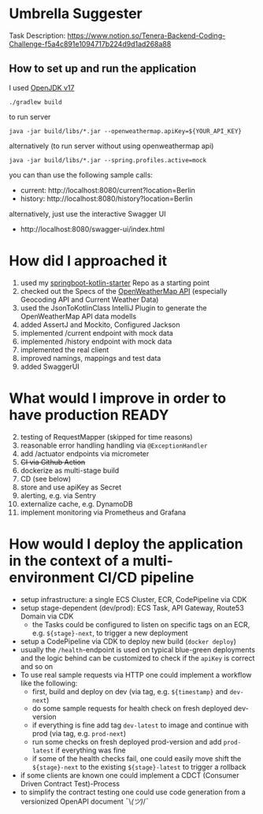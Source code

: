 # Umbrella Suggester

Task Description: https://www.notion.so/Tenera-Backend-Coding-Challenge-f5a4c891e1094717b224d9d1ad268a88

## How to set up and run the application

I used [OpenJDK v17](https://openjdk.java.net/projects/jdk/17/)

```shell
./gradlew build
```

to run server
```shell
java -jar build/libs/*.jar --openweathermap.apiKey=${YOUR_API_KEY}
```

alternatively (to run server without using openweathermap api)
```shell
java -jar build/libs/*.jar --spring.profiles.active=mock
```

you can than use the following sample calls:
* current: http://localhost:8080/current?location=Berlin
* history: http://localhost:8080/history?location=Berlin

alternatively, just use the interactive Swagger UI
* http://localhost:8080/swagger-ui/index.html

# How did I approached it

1. used my [springboot-kotlin-starter](https://github.com/dnltsk/springboot-kotlin-starter) Repo as a starting point
2. checked out the Specs of the [OpenWeatherMap API](https://openweathermap.org/api) (especially Geocoding API and Current Weather Data)
3. used the JsonToKotlinClass IntelliJ Plugin to generate the OpenWeatherMap API data modells
4. added AssertJ and Mockito, Configured Jackson
5. implemented /current endpoint with mock data
6. implemented /history endpoint with mock data
7. implemented the real client
8. improved namings, mappings and test data
9. added SwaggerUI

# What would I improve in order to have production READY

2. testing of RequestMapper (skipped for time reasons)
3. reasonable error handling handling via `@ExceptionHandler`
1. add /actuator endpoints via micrometer
4. ~~CI via Github Action~~
5. dockerize as multi-stage build
6. CD (see below)
7. store and use apiKey as Secret
8. alerting, e.g. via Sentry
9. externalize cache, e.g. DynamoDB
10. implement monitoring via Prometheus and Grafana

# How would I deploy the application in the context of a multi-environment CI/CD pipeline

* setup infrastructure: a single ECS Cluster, ECR, CodePipeline via CDK
* setup stage-dependent (dev/prod): ECS Task, API Gateway, Route53 Domain via CDK
   * the Tasks could be configured to listen on specific tags on an ECR, e.g. `${stage}-next`, to trigger a new deployment
* setup a CodePipeline via CDK to deploy new build (`docker deploy`)
* usually the `/health`-endpoint is used on typical blue-green deployments and the logic behind can be customized to check if the `apiKey` is correct and so on
* To use real sample requests via HTTP one could implement a workflow like the following:
   * first, build and deploy on dev (via tag, e.g. `${timestamp}` and `dev-next`)
   * do some sample requests for health check on fresh deployed dev-version
   * if everything is fine add tag `dev-latest` to image and continue with prod (via tag, e.g. `prod-next`)
   * run some checks on fresh deployed prod-version and add `prod-latest` if everything was fine
   * if some of the health checks fail, one could easily move shift the `${stage}-next` to the existing `${stage}-latest` to trigger a rollback
* if some clients are known one could implement a CDCT (Consumer Driven Contract Test)-Process
* to simplify the contract testing one could use code generation from a versionized OpenAPI document ¯\\_(ツ)_/¯